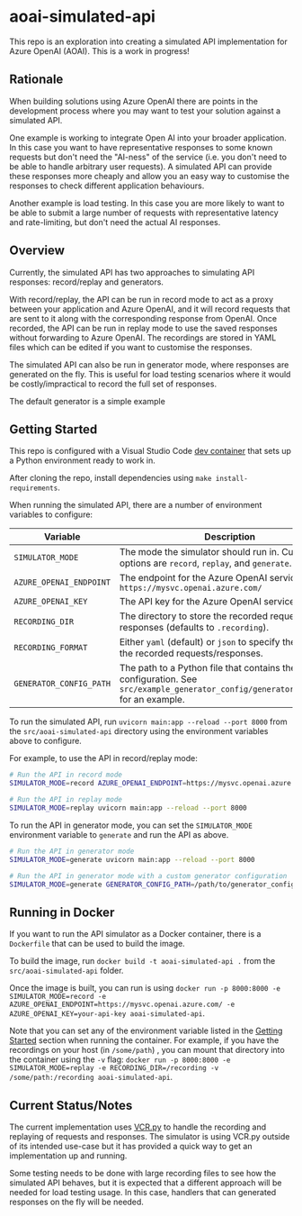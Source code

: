 # aoai-simulated-api

This repo is an exploration into creating a simulated API implementation for Azure OpenAI (AOAI). This is a work in progress!

## Rationale

When building solutions using Azure OpenAI there are points in the development process where you may want to test your solution against a simulated API.

One example is working to integrate Open AI into your broader application. In this case you want to have representative responses to some known requests but don't need the "AI-ness" of the service (i.e. you don't need to be able to handle arbitrary user requests). A simulated API can provide these responses more cheaply and allow you an easy way to customise the responses to check different application behaviours.

Another example is load testing. In this case you are more likely to want to be able to submit a large number of requests with representative latency and rate-limiting, but don't need the actual AI responses.

## Overview

Currently, the simulated API has two approaches to simulating API responses: record/replay and generators.

With record/replay, the API can be run in record mode to act as a proxy between your application and Azure OpenAI, and it will record requests that are sent to it along with the corresponding response from OpenAI. Once recorded, the API can be run in replay mode to use the saved responses without forwarding to Azure OpenAI. The recordings are stored in YAML files which can be edited if you want to customise the responses.

The simulated API can also be run in generator mode, where responses are generated on the fly. This is useful for load testing scenarios where it would be costly/impractical to record the full set of responses.

The default generator is a simple example 

## Getting Started

This repo is configured with a Visual Studio Code [dev container](https://marketplace.visualstudio.com/items?itemName=ms-vscode-remote.remote-containers) that sets up a Python environment ready to work in.

After cloning the repo, install dependencies using `make install-requirements`.

When running the simulated API, there are a number of environment variables to configure:

| Variable                | Description                                                                                                                                 |
| ----------------------- | ------------------------------------------------------------------------------------------------------------------------------------------- |
| `SIMULATOR_MODE`        | The mode the simulator should run in. Current options are `record`, `replay`, and `generate`.                                               |
| `AZURE_OPENAI_ENDPOINT` | The endpoint for the Azure OpenAI service, e.g. `https://mysvc.openai.azure.com/`                                                           |
| `AZURE_OPENAI_KEY`      | The API key for the Azure OpenAI service.                                                                                                   |
| `RECORDING_DIR`          | The directory to store the recorded requests and responses (defaults to `.recording`).                                                       |
| `RECORDING_FORMAT`       | Either `yaml` (default) or `json` to specify the format of the recorded requests/responses.                                                 |
| `GENERATOR_CONFIG_PATH` | The path to a Python file that contains the generator configuration. See `src/example_generator_config/generator_config.py` for an example. |

To run the simulated API, run `uvicorn main:app --reload --port 8000` from the `src/aoai-simulated-api` directory using the environment variables above to configure.

For example, to use the API in record/replay mode:

```bash
# Run the API in record mode
SIMULATOR_MODE=record AZURE_OPENAI_ENDPOINT=https://mysvc.openai.azure.com/ AZURE_OPENAI_KEY=your-api-key uvicorn main:app --reload --port 8000

# Run the API in replay mode
SIMULATOR_MODE=replay uvicorn main:app --reload --port 8000
```

To run the API in generator mode, you can set the `SIMULATOR_MODE` environment variable to `generate` and run the API as above.

```bash
# Run the API in generator mode
SIMULATOR_MODE=generate uvicorn main:app --reload --port 8000

# Run the API in generator mode with a custom generator configuration
SIMULATOR_MODE=generate GENERATOR_CONFIG_PATH=/path/to/generator_config.py uvicorn main:app --reload --port 8000
```

## Running in Docker

If you want to run the API simulator as a Docker container, there is a `Dockerfile` that can be used to build the image.

To build the image, run `docker build -t aoai-simulated-api .` from the `src/aoai-simulated-api` folder.

Once the image is built, you can run is using `docker run -p 8000:8000 -e SIMULATOR_MODE=record -e AZURE_OPENAI_ENDPOINT=https://mysvc.openai.azure.com/ -e AZURE_OPENAI_KEY=your-api-key aoai-simulated-api`.

Note that you can set any of the environment variable listed in the [Getting Started](#getting-started) section when running the container.
For example, if you have the recordings on your host (in `/some/path`) , you can mount that directory into the container using the `-v` flag: `docker run -p 8000:8000 -e SIMULATOR_MODE=replay -e RECORDING_DIR=/recording -v /some/path:/recording aoai-simulated-api`.


## Current Status/Notes
The current implementation uses [VCR.py](https://vcrpy.readthedocs.io/en/latest/) to handle the recording and replaying of requests and responses. The simulator is using VCR.py outside of its intended use-case but it has provided a quick way to get an implementation up and running.

Some testing needs to be done with large recording files to see how the simulated API behaves, but it is expected that a different approach will be needed for load testing usage. In this case, handlers that can generated responses on the fly will be needed.

